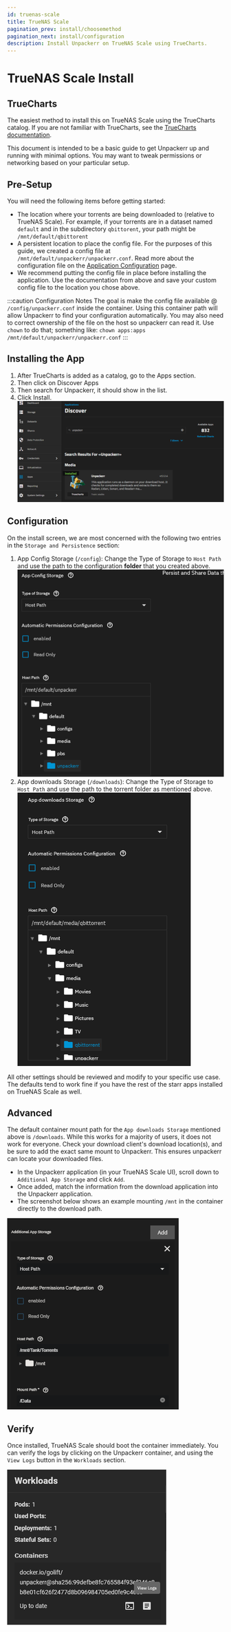 ```yaml
---
id: truenas-scale
title: TrueNAS Scale
pagination_prev: install/choosemethod
pagination_next: install/configuration
description: Install Unpackerr on TrueNAS Scale using TrueCharts.
---
```


# TrueNAS Scale Install

## TrueCharts

The easiest method to install this on TrueNAS Scale using the TrueCharts catalog.
If you are not familiar with TrueCharts, see the
[TrueCharts documentation](https://truecharts.org/manual/SCALE/guides/getting-started/).

This document is intended to be a basic guide to get Unpackerr up and running with minimal options.
You may want to tweak permissions or networking based on your particular setup.

## Pre-Setup

You will need the following items before getting started:

- The location where your torrents are being downloaded to (relative to TrueNAS Scale).
   For example, if your torrents are in a dataset named `default` and in the subdirectory `qbittorent`,
   your path might be `/mnt/default/qbittorent`
- A persistent location to place the config file.
   For the purposes of this guide, we created a config file at `/mnt/default/unpackerr/unpackerr.conf`.
   Read more about the configuration file on the [Application Configuration](/docs/install/configuration.md) page.
- We recommend putting the config file in place before installing the application.
   Use the documentation from above and save your custom config file to the location you chose above.

:::caution Configuration Notes
The goal is make the config file available @ `/config/unpackerr.conf` inside the container.
Using this container path will allow Unpackerr to find your configuration automatically.
You may also need to correct ownership of the file on the host so unpackerr can read it.
Use `chown` to do that; something like: `chown apps:apps /mnt/default/unpackerr/unpackerr.conf`
:::

## Installing the App

1. After TrueCharts is added as a catalog, go to the Apps section.
1. Then click on Discover Apps
1. Then search for Unpackerr, it should show in the list.
1. Click Install. <br/>
   ![TrueNAS Scale Discover Apps page](/img/screenshots/truenas-scale/discover.png)

## Configuration

On the install screen, we are most concerned with the following two entries in the `Storage and Persistence` section:

1. App Config Storage (`/config`): Change the Type of Storage to `Host Path`
   and use the path to the configuration **folder** that you created above.<br/>
   ![App Config Storage example](/img/screenshots/truenas-scale/app-config.png)
1. App downloads Storage (`/downloads`): Change the Type of Storage to `Host Path`
   and use the path to the torrent folder as mentioned above.<br/>
   ![App downloads Storage example](/img/screenshots/truenas-scale/download-config.png)

All other settings should be reviewed and modify to your specific use case.
The defaults tend to work fine if you have the rest of the starr apps installed on TrueNAS Scale as well.

## Advanced

The default container mount path for the `App downloads Storage` mentioned above is `/downloads`.
While this works for a majority of users, it does not work for everyone. Check your download client's
download location(s), and be sure to add the exact same mount to Unpackerr. This ensures unpackerr
can locate your downloaded files.

- In the Unpackerr application (in your TrueNAS Scale UI), scroll down to `Additional App Storage` and click `Add`.
- Once added, match the information from the download application into the Unpackerr application.
- The screenshot below shows an example mounting `/mnt` in the container directly to the download path.

![App Additional Storage example](/img/screenshots/truenas-scale/app-storage.png)

## Verify

Once installed, TrueNAS Scale should boot the container immediately.
You can verify the logs by clicking on the Unpackerr container,
and using the `View Logs` button in the `Workloads` section.

![View Logs button](/img/screenshots/truenas-scale/view-logs.png)
